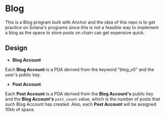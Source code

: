 # Blog

This is a Blog program built with Anchor and the idea of this repo is to get practice on Solana's programs since this is not a feasible way to implement a blog as the space to store posts on chain can get expensive quick. 

## Design

- **Blog Account**

Each **Blog Account** is a PDA derived from the keyword "blog_v0" and the user's public key. 

- **Post Account**

Each **Post Account** is a PDA derived from the **Blog Account's** public key and the **Blog Account's** `post_count` value, which is the number of posts that such Blog Account has created. Also, each **Post Account** will be assigned 10kb of space.
